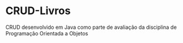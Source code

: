 # CRUD-Livros
CRUD desenvolvido em Java como parte de avaliação da disciplina de Programação Orientada a Objetos 
